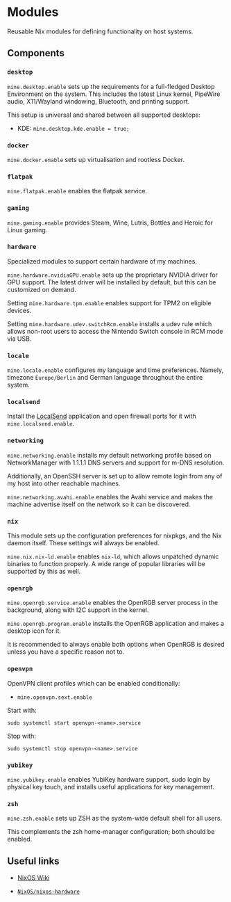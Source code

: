 # Modules

Reusable Nix modules for defining functionality on host systems.

## Components

### `desktop`

`mine.desktop.enable` sets up the requirements for a full-fledged
Desktop Environment on the system. This includes the latest Linux
kernel, PipeWire audio, X11/Wayland windowing, Bluetooth, and
printing support.

This setup is universal and shared between all supported desktops:

- KDE: `mine.desktop.kde.enable = true;`

### `docker`

`mine.docker.enable` sets up virtualisation and rootless Docker.

### `flatpak`

`mine.flatpak.enable` enables the flatpak service.

### `gaming`

`mine.gaming.enable` provides Steam, Wine, Lutris, Bottles and
Heroic for Linux gaming.

### `hardware`

Specialized modules to support certain hardware of my machines.

`mine.hardware.nvidiaGPU.enable` sets up the proprietary NVIDIA driver for GPU
support. The latest driver will be installed by default, but this
can be customized on demand.

Setting `mine.hardware.tpm.enable` enables support for TPM2 on
eligible devices.

Setting `mine.hardware.udev.switchRcm.enable` installs a udev
rule which allows non-root users to access the Nintendo Switch
console in RCM mode via USB.

### `locale`

`mine.locale.enable` configures my language and time preferences.
Namely, timezone `Europe/Berlin` and German language throughout
the entire system.

### `localsend`

Install the [LocalSend](https://localsend.org/) application and
open firewall ports for it with `mine.localsend.enable`.

### `networking`

`mine.networking.enable` installs my default networking profile
based on NetworkManager with 1.1.1.1 DNS servers and support
for m-DNS resolution.

Additionally, an OpenSSH server is set up to allow remote login
from any of my host into other reachable machines.

`mine.networking.avahi.enable` enables the Avahi service and makes
the machine advertise itself on the network so it can be discovered.

### `nix`

This module sets up the configuration preferences for nixpkgs, and
the Nix daemon itself. These settings will always be enabled.

`mine.nix.nix-ld.enable` enables `nix-ld`, which allows unpatched
dynamic binaries to function properly. A wide range of popular
libraries will be supported by this as well.

### `openrgb`

`mine.openrgb.service.enable` enables the OpenRGB server process in
the background, along with I2C support in the kernel.

`mine.openrgb.program.enable` installs the OpenRGB application and
makes a desktop icon for it.

It is recommended to always enable both options when OpenRGB is
desired unless you have a specific reason not to.

### `openvpn`

OpenVPN client profiles which can be enabled conditionally:

- `mine.openvpn.sext.enable`

Start with:

`sudo systemctl start openvpn-<name>.service`

Stop with:

`sudo systemctl stop openvpn-<name>.service`

### `yubikey`

`mine.yubikey.enable` enables YubiKey hardware support, sudo login
by physical key touch, and installs useful applications for key
management.

### `zsh`

`mine.zsh.enable` sets up ZSH as the system-wide default shell for
all users.

This complements the zsh home-manager configuration; both should
be enabled.

## Useful links

- [NixOS Wiki](https://nixos.wiki)

- [`NixOS/nixos-hardware`](https://github.com/NixOS/nixos-hardware)
